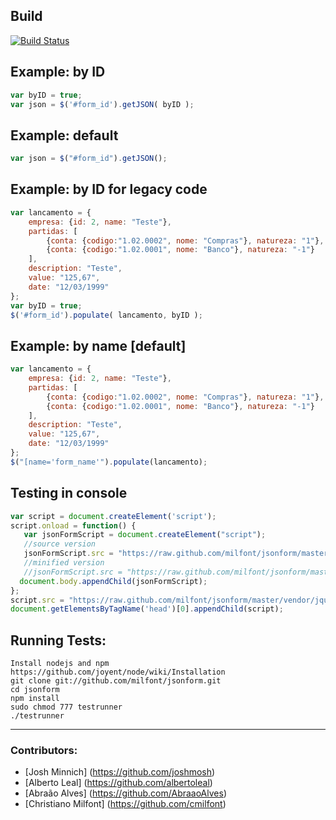 ## Build
[![Build Status](https://secure.travis-ci.org/milfont/jsonform.png)](http://travis-ci.org/milfont/jsonform)

## Example: by ID
```javascript
var byID = true;
var json = $('#form_id').getJSON( byID );
```

## Example: default
```javascript
var json = $("#form_id").getJSON();
```

## Example: by ID for legacy code
```javascript
var lancamento = {
    empresa: {id: 2, name: "Teste"},
    partidas: [
        {conta: {codigo:"1.02.0002", nome: "Compras"}, natureza: "1"},
        {conta: {codigo:"1.02.0001", nome: "Banco"}, natureza: "-1"}
    ],
    description: "Teste",
    value: "125,67",
    date: "12/03/1999"
};
var byID = true;
$('#form_id').populate( lancamento, byID );
```

## Example: by name [default]
```javascript
var lancamento = {
    empresa: {id: 2, name: "Teste"},
    partidas: [
        {conta: {codigo:"1.02.0002", nome: "Compras"}, natureza: "1"},
        {conta: {codigo:"1.02.0001", nome: "Banco"}, natureza: "-1"}
    ],
    description: "Teste",
    value: "125,67",
    date: "12/03/1999"
};
$("[name='form_name'").populate(lancamento);
```

## Testing in console
```javascript
var script = document.createElement('script');
script.onload = function() {
   var jsonFormScript = document.createElement("script");
   //source version
   jsonFormScript.src = "https://raw.github.com/milfont/jsonform/master/lib/jsonform.js";
   //minified version
   //jsonFormScript.src = "https://raw.github.com/milfont/jsonform/master/minified/jsonform.min.js";
  document.body.appendChild(jsonFormScript);
};
script.src = "https://raw.github.com/milfont/jsonform/master/vendor/jquery-1.7.1.min.js";
document.getElementsByTagName('head')[0].appendChild(script);
```

## Running Tests:
```shell
Install nodejs and npm https://github.com/joyent/node/wiki/Installation
git clone git://github.com/milfont/jsonform.git
cd jsonform
npm install 
sudo chmod 777 testrunner
./testrunner
```

***
### Contributors:

 * [Josh Minnich] (https://github.com/joshmosh)
 * [Alberto Leal] (https://github.com/albertoleal)
 * [Abraão Alves] (https://github.com/AbraaoAlves)
 * [Christiano Milfont] (https://github.com/cmilfont)